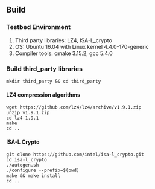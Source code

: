 ## Build
### Testbed Environment
1. Third party libraries: LZ4, ISA-L_crypto
2. OS: Ubuntu 16.04 with Linux kernel 4.4.0-170-generic
3. Compiler tools: cmake 3.15.2, gcc 5.4.0

### Build third_party libraries
```
mkdir third_party && cd third_party
```

#### LZ4 compression algorithms
```
wget https://github.com/lz4/lz4/archive/v1.9.1.zip
unzip v1.9.1.zip
cd lz4-1.9.1
make
cd ..
```

#### ISA-L Crypto
```
git clone https://github.com/intel/isa-l_crypto.git
cd isa-l_crypto
./autogen.sh
./configure --prefix=$(pwd)
make && make install
cd ..
```